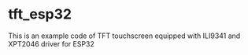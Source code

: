 # tft_esp32

This is an example code of TFT touchscreen equipped with ILI9341 and XPT2046 driver for ESP32
